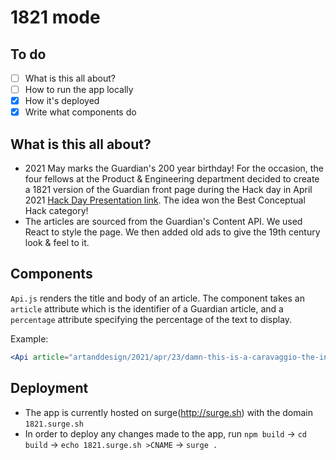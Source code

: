 # 1821 mode

## To do

- [ ] What is this all about?
- [ ] How to run the app locally
- [x] How it's deployed
- [x] Write what components do

## What is this all about?
* 2021 May marks the Guardian's 200 year birthday! For the occasion, the four fellows at the Product & Engineering department decided to create a 1821 version of the Guardian front page during the Hack day in April 2021 [Hack Day Presentation link](https://docs.google.com/presentation/d/1jJJoXGOCS6QAHFIg8j8mzQeuLKMSzdEK9wU6XEl9dBE/edit#slide=id.p). The idea won the Best Conceptual Hack category!
* The articles are sourced from the Guardian's Content API. We used React to style the page. We then added old ads to give the 19th century look & feel to it.

## Components

`Api.js` renders the title and body of an article.
The component takes an `article` attribute which is the identifier of a Guardian article, and a `percentage` attribute specifying the percentage of the text to display.

Example:
```jsx
<Api article="artanddesign/2021/apr/23/damn-this-is-a-caravaggio-the-inside-story-of-an-old-master-found-in-spain" percentage="60" />
```

## Deployment 
* The app is currently hosted on surge(http://surge.sh) with the domain `1821.surge.sh`
* In order to deploy any changes made to the app, run `npm build` -> `cd build` -> `echo 1821.surge.sh >CNAME` -> `surge .`
